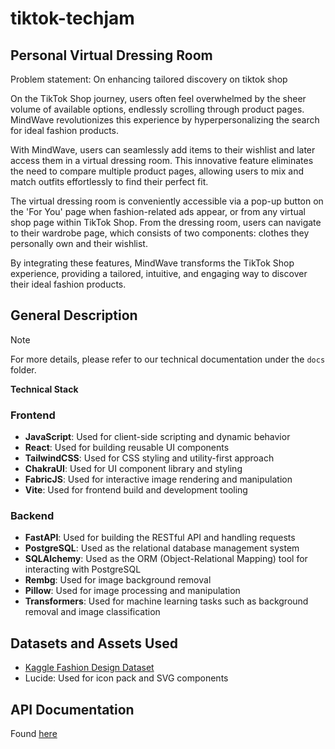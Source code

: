 # tiktok-techjam

## Personal Virtual Dressing Room 
Problem statement: On enhancing tailored discovery on tiktok shop

On the TikTok Shop journey, users often feel overwhelmed by the sheer volume of available options, endlessly scrolling through product pages. MindWave revolutionizes this experience by hyperpersonalizing the search for ideal fashion products.

With MindWave, users can seamlessly add items to their wishlist and later access them in a virtual dressing room. This innovative feature eliminates the need to compare multiple product pages, allowing users to mix and match outfits effortlessly to find their perfect fit.

The virtual dressing room is conveniently accessible via a pop-up button on the 'For You' page when fashion-related ads appear, or from any virtual shop page within TikTok Shop. From the dressing room, users can navigate to their wardrobe page, which consists of two components: clothes they personally own and their wishlist.

By integrating these features, MindWave transforms the TikTok Shop experience, providing a tailored, intuitive, and engaging way to discover their ideal fashion products.

## General Description
> [!NOTE]
> For more details, please refer to our technical documentation under the `docs` folder.

**Technical Stack**

### Frontend

* **JavaScript**: Used for client-side scripting and dynamic behavior
* **React**: Used for building reusable UI components
* **TailwindCSS**: Used for CSS styling and utility-first approach
* **ChakraUI**: Used for UI component library and styling
* **FabricJS**: Used for interactive image rendering and manipulation
* **Vite**: Used for frontend build and development tooling

### Backend

* **FastAPI**: Used for building the RESTful API and handling requests
* **PostgreSQL**: Used as the relational database management system
* **SQLAlchemy**: Used as the ORM (Object-Relational Mapping) tool for interacting with PostgreSQL
* **Rembg**: Used for image background removal
* **Pillow**: Used for image processing and manipulation
* **Transformers**: Used for machine learning tasks such as background removal and image classification

## Datasets and Assets Used
- [Kaggle Fashion Design Dataset](https://www.kaggle.com/datasets/paramaggarwal/fashion-product-images-dataset)
- Lucide: Used for icon pack and SVG components

## API Documentation

Found [here](/docs/api_docs.md)
